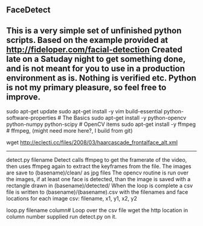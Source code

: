 FaceDetect
--------------------------------------------------------------------
This is a very simple set of unfinished python scripts. Based on the example provided at
http://fideloper.com/facial-detection
Created late on a Satuday night to get something done, and is not meant for you to use in a production environment as is.
Nothing is verified etc. 
Python is not my primary pleasure, so feel free to improve.
--------------------------------------------------------------------

sudo apt-get update
sudo apt-get install -y vim build-essential python-software-properties    # The Basics
sudo apt-get install -y python-opencv python-numpy python-scipy        # OpenCV items
sudo apt-get install -y ffmpeg       # ffmpeg, (might need more here?, I build from git)

wget http://eclecti.cc/files/2008/03/haarcascade_frontalface_alt.xml

--------------------------------------------------------------------

detect.py filename
	Detect calls ffmpeg to get the framerate of the video, then uses ffmpeg again to extract the keyframes from the file.
	The images are save to (basename)/clean/ as jpg files
	The opencv routine is run over the images, if at least one face is detected, than the image is saved with a rectangle drawn in (basename)/detected/ 
	When the loop is complete a csv file is written to (basename)/(basename).csv with the filenames and face locations for each image
	csv: filename, x1, y1, x2, y2
	
	
loop.py filename column#
	Loop over the csv file
	wget the http location in column number supplied
	run detect.py on it.
	